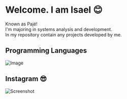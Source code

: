 # Welcome. I am Isael 😊
Known as Pajé!  
I'm majoring in systems analysis and development.  
In my repository contain any projects developed by me.  

## Programming Languages 
![Image](https://publicbucketpaje.s3.sa-east-1.amazonaws.com/Stackprogram.png?response-content-disposition=inline&X-Amz-Security-Token=IQoJb3JpZ2luX2VjELf%2F%2F%2F%2F%2F%2F%2F%2F%2F%2FwEaCXNhLWVhc3QtMSJGMEQCIAGGCkdF7fKM%2FuT5OUTNtFor1qv0%2FW0ZM%2BUc1JpVPWfzAiBEiazoaVWLC22BtMqK24KLWVllzTDLGoxn9xNA%2F2LANCr%2FAgjA%2F%2F%2F%2F%2F%2F%2F%2F%2F%2F8BEAAaDDEwNzE5MDUzNjAwOSIM9JM3P5xrjiz26Ie6KtMCX6xA30KhDm9zmecvpqetk8P6aJN0lw26Wlu56zyjhG5BwdbL%2FCkV2z8vzJ2gn4%2B1FUDljrqeLtrn3w%2ByOS3XXXOmd%2F1PmwC7SoZU4iJw3p1fiOVuUhz94TFEZJidgEK9mQYRTgl4HWcQ6NoHk5aQzKbgC7KV1d1CJytUmxcwIfgvZZM2ipoX5%2B6xtdrbSe1eD9WUY4qzEGbii9nNKPZNbcp9bKF%2BC1ym1shjC9jQCp8MPCyCNqgsKSGzcNnBL1fslhttff2WlYpk41ZeS%2B%2FYDTJXIdmMD5Vzvy9nUakgWDo7T5chkXC4DHoGKml4jZV6focNrzMVtPD7Kg7DrQIAIv8O52NW%2Fi8oT0CAPO3mkNAFjqTvS1dqf2TGp50ycPwH9G1xtUyOBjJGw3EqhumnPty8mqE%2FxeCaHaV6RHUMEQFr4xgEp12Puvluf%2BKYzCp0dg4oMITJlYgGOrQCDrxm%2FKsyO2RCbOdogK4lNWAy6sGk3x3yaDxQ95eHIf6CGFlhUdVavePg6uWmnAGWLFf1%2Blukrge5L8b9GDSDqPYexajtdn1ZGTXPg9tlIgHI8CM6O5iPxGyjTcPFniDsxJOdEwNU%2Bh6l6CSv67vQb%2FLO5by%2BNCYp7OTp45zck8BVTV9BUMfNGabUo9cTQqICLv4QCSjfs2ZWloeI9HRxkK3iYGFHZOxlGEQ7%2FPROMzjFOedmvLihHhz6vcqUl8dYDhh%2FN8W1QzDM351PW%2Bc7cqk9Sh9j3GFqmCXwEeBgxjtx7ao%2BSBtRpU67ogCzxSrzMN2pQcnBWDRw0aaDhO3tOTlpD7TW1UyokLalu5Qr%2FCjhfCwlD66%2B%2FxDcMGTp2EeRvh9yTDiMdJXy7rJh9rt6yasosCY%3D&X-Amz-Algorithm=AWS4-HMAC-SHA256&X-Amz-Date=20210731T150102Z&X-Amz-SignedHeaders=host&X-Amz-Expires=300&X-Amz-Credential=ASIARR5INY5ETNVI5UO6%2F20210731%2Fsa-east-1%2Fs3%2Faws4_request&X-Amz-Signature=335e91cf8987be556bc76d9495ce261e9a5d078e5b2b7fbd4a0794f6a0168ac0)

## Instagram 😎
![Screenshot](https://publicbucketpaje.s3.sa-east-1.amazonaws.com/cellPhoneImage.png?response-content-disposition=inline&X-Amz-Security-Token=IQoJb3JpZ2luX2VjELf%2F%2F%2F%2F%2F%2F%2F%2F%2F%2FwEaCXNhLWVhc3QtMSJGMEQCIAGGCkdF7fKM%2FuT5OUTNtFor1qv0%2FW0ZM%2BUc1JpVPWfzAiBEiazoaVWLC22BtMqK24KLWVllzTDLGoxn9xNA%2F2LANCr%2FAgjA%2F%2F%2F%2F%2F%2F%2F%2F%2F%2F8BEAAaDDEwNzE5MDUzNjAwOSIM9JM3P5xrjiz26Ie6KtMCX6xA30KhDm9zmecvpqetk8P6aJN0lw26Wlu56zyjhG5BwdbL%2FCkV2z8vzJ2gn4%2B1FUDljrqeLtrn3w%2ByOS3XXXOmd%2F1PmwC7SoZU4iJw3p1fiOVuUhz94TFEZJidgEK9mQYRTgl4HWcQ6NoHk5aQzKbgC7KV1d1CJytUmxcwIfgvZZM2ipoX5%2B6xtdrbSe1eD9WUY4qzEGbii9nNKPZNbcp9bKF%2BC1ym1shjC9jQCp8MPCyCNqgsKSGzcNnBL1fslhttff2WlYpk41ZeS%2B%2FYDTJXIdmMD5Vzvy9nUakgWDo7T5chkXC4DHoGKml4jZV6focNrzMVtPD7Kg7DrQIAIv8O52NW%2Fi8oT0CAPO3mkNAFjqTvS1dqf2TGp50ycPwH9G1xtUyOBjJGw3EqhumnPty8mqE%2FxeCaHaV6RHUMEQFr4xgEp12Puvluf%2BKYzCp0dg4oMITJlYgGOrQCDrxm%2FKsyO2RCbOdogK4lNWAy6sGk3x3yaDxQ95eHIf6CGFlhUdVavePg6uWmnAGWLFf1%2Blukrge5L8b9GDSDqPYexajtdn1ZGTXPg9tlIgHI8CM6O5iPxGyjTcPFniDsxJOdEwNU%2Bh6l6CSv67vQb%2FLO5by%2BNCYp7OTp45zck8BVTV9BUMfNGabUo9cTQqICLv4QCSjfs2ZWloeI9HRxkK3iYGFHZOxlGEQ7%2FPROMzjFOedmvLihHhz6vcqUl8dYDhh%2FN8W1QzDM351PW%2Bc7cqk9Sh9j3GFqmCXwEeBgxjtx7ao%2BSBtRpU67ogCzxSrzMN2pQcnBWDRw0aaDhO3tOTlpD7TW1UyokLalu5Qr%2FCjhfCwlD66%2B%2FxDcMGTp2EeRvh9yTDiMdJXy7rJh9rt6yasosCY%3D&X-Amz-Algorithm=AWS4-HMAC-SHA256&X-Amz-Date=20210731T150058Z&X-Amz-SignedHeaders=host&X-Amz-Expires=300&X-Amz-Credential=ASIARR5INY5ETNVI5UO6%2F20210731%2Fsa-east-1%2Fs3%2Faws4_request&X-Amz-Signature=48f85c06fbd477364fb03ef02403295cbdc45b861b0b2aad15278330ac92b532)
